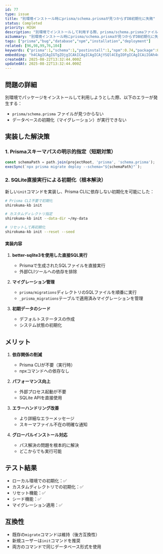 ```yaml
---
id: 77
type: issue
title: "別環境インストール時にprisma/schema.prismaが見つからずDB初期化に失敗"
status: Completed
priority: HIGH
description: "別環境でインストールして利用する際、prisma/schema.prismaファイルが見つからないエラーが発生し、データベースの初期化ができない問題"
aiSummary: "別環境インストール時にprisma/schema.prismaが見つからずDB初期化に失敗 別環境でインストールして利用する際、prisma/schema.prismaファイルが見つからないエラーが発生し、データベースの初期化ができない問題 ## 問題の詳細\n\n別環境でパッケージをインストールして利用しようとした際、以下のエラーが発生する：\n- `prisma/schema.prisma` ファイ"
tags: ["prisma","bug","database","npm","installation","deployment"]
related: [96,98,99,76,104]
keywords: {"prisma":1,"schema":1,"postinstall":1,"npm":0.74,"package":0.74}
embedding: "h4CAgICAgIGTgZOjgICAkICAgICAgICAjYSQl4CEgIOFgICAgICAiIOAh4uAjoCAkYCAgICAgJGAgI6KgJSAiYiAgICAgICThYWElYCQgJaVgICAgICAjY+JgKKAhoCMm4CAgICAgIOIiYStgICAmJSAgICAgICKkYWNpICEgJo="
createdAt: 2025-08-22T13:32:44.000Z
updatedAt: 2025-08-22T13:32:44.000Z
---
```


## 問題の詳細

別環境でパッケージをインストールして利用しようとした際、以下のエラーが発生する：
- `prisma/schema.prisma` ファイルが見つからない
- データベースの初期化（マイグレーション）が実行できない

## 実装した解決策

### 1. Prismaスキーマパスの明示的指定（短期対策）
```javascript
const schemaPath = path.join(projectRoot, 'prisma', 'schema.prisma');
execSync(`npx prisma migrate deploy --schema="${schemaPath}"`);
```

### 2. SQLite直接実行による初期化（根本解決）

新しい`init`コマンドを実装し、Prisma CLIに依存しない初期化を可能にした：

```bash
# Prisma CLI不要で初期化
shirokuma-kb init

# カスタムディレクトリ指定
shirokuma-kb init --data-dir ~/my-data

# リセットして再初期化
shirokuma-kb init --reset --seed
```

#### 実装内容

1. **better-sqlite3を使用した直接SQL実行**
   - Prismaで生成されたSQLファイルを直接実行
   - 外部CLIツールへの依存を排除

2. **マイグレーション管理**
   - `prisma/migrations`ディレクトリのSQLファイルを順番に実行
   - `_prisma_migrations`テーブルで適用済みマイグレーションを管理

3. **初期データのシード**
   - デフォルトステータスの作成
   - システム状態の初期化

## メリット

1. **依存関係の削減**
   - Prisma CLIが不要（実行時）
   - npxコマンドへの依存なし

2. **パフォーマンス向上**
   - 外部プロセス起動が不要
   - SQLite APIを直接使用

3. **エラーハンドリング改善**
   - より詳細なエラーメッセージ
   - スキーマファイル不在の明確な通知

4. **グローバルインストール対応**
   - パス解決の問題を根本的に解決
   - どこからでも実行可能

## テスト結果

- ローカル環境での初期化：✅
- カスタムディレクトリでの初期化：✅
- リセット機能：✅
- シード機能：✅
- マイグレーション適用：✅

## 互換性

- 既存の`migrate`コマンドは維持（後方互換性）
- 新規ユーザーは`init`コマンドを推奨
- 両方のコマンドで同じデータベース形式を使用